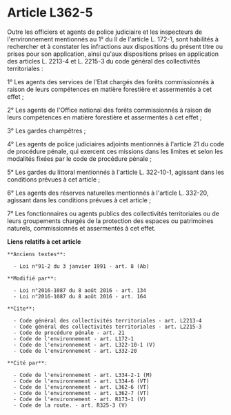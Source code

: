 # Article L362-5

Outre les officiers et agents de police judiciaire et les inspecteurs de l'environnement mentionnés au 1° du II de l'article
L. 172-1, sont habilités à rechercher et à constater les infractions aux dispositions du présent titre ou prises pour son
application, ainsi qu'aux dispositions prises en application des articles L. 2213-4 et L. 2215-3 du code général des
collectivités territoriales : 

1° Les agents des services de l'Etat chargés des forêts commissionnés à raison de leurs compétences en matière forestière et
assermentés à cet effet ; 

2° Les agents de l'Office national des forêts commissionnés à raison de leurs compétences en matière forestière et
assermentés à cet effet ; 

3° Les gardes champêtres ; 

4° Les agents de police judiciaires adjoints mentionnés à l'article 21 du code de procédure pénale, qui exercent ces missions
dans les limites et selon les modalités fixées par le code de procédure pénale ; 

5° Les gardes du littoral mentionnés à l'article L. 322-10-1, agissant dans les conditions prévues à cet article ; 

6° Les agents des réserves naturelles mentionnés à l'article L. 332-20, agissant dans les conditions prévues à cet article ;

7° Les fonctionnaires ou agents publics des collectivités territoriales ou de leurs groupements chargés de la protection des
espaces ou patrimoines naturels, commissionnés et assermentés à cet effet.

**Liens relatifs à cet article**

	**Anciens textes**:

	  - Loi n°91-2 du 3 janvier 1991 - art. 8 (Ab)

	**Modifié par**:

	  - Loi n°2016-1087 du 8 août 2016 - art. 134
	  - Loi n°2016-1087 du 8 août 2016 - art. 164

	**Cite**:

	  - Code général des collectivités territoriales - art. L2213-4
	  - Code général des collectivités territoriales - art. L2215-3
	  - Code de procédure pénale - art. 21
	  - Code de l'environnement - art. L172-1
	  - Code de l'environnement - art. L322-10-1 (V)
	  - Code de l'environnement - art. L332-20

	**Cité par**:

	  - Code de l'environnement - art. L334-2-1 (M)
	  - Code de l'environnement - art. L334-6 (VT)
	  - Code de l'environnement - art. L362-6 (VT)
	  - Code de l'environnement - art. L362-7 (VT)
	  - Code de l'environnement - art. R173-1 (V)
	  - Code de la route. - art. R325-3 (V)
